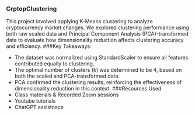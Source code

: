 ### CrptopClustering 
This project involved applying K-Means clustering to analyze cryptocurrency market changes. We explored clustering performance using both raw scaled data and Principal Component Analysis (PCA)-transformed data to evaluate how dimensionality reduction affects clustering accuracy and efficiency.
###Key Takeaways:
* The dataset was normalized using StandardScaler to ensure all features contributed equally to clustering.
* The optimal number of clusters (k) was determined to be 4, based on both the scaled and PCA-transformed data.
* PCA confirmed the clustering results, reinforcing the effectiveness of dimensionality reduction in this context.
###Resources Used
* Class materials & Recorded Zoom sessions
* Youtube tutorials
* ChatGPT assistnace
